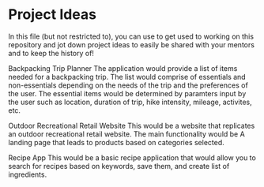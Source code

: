 # Project Ideas

In this file (but not restricted to), you can use to get used to working on this repository and jot down project ideas to easily be shared with your mentors and to keep the history of!


Backpacking Trip Planner
The application would provide a list of items needed for a backpacking trip. The list would comprise of essentials and non-essentials depending on the needs of the trip and the preferences of the user. The essential items would be determined by paramters input by the user such as location, duration of trip, hike intensity, mileage, activites, etc. 

Outdoor Recreational Retail Website
This would be a website that replicates an outdoor recreational retail website. The main functionality would be A landing page that leads to products based on categories selected.

Recipe App
This would be a basic recipe application that would allow you to search for recipes based on keywords, save them, and create list of ingredients.
